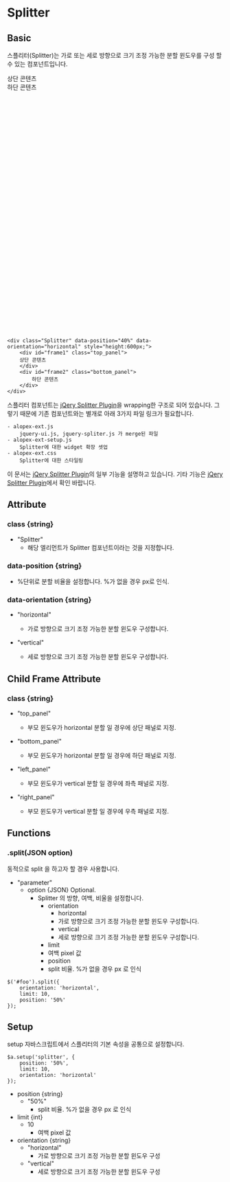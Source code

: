 
# Splitter

## Basic
스플리터(Splitter)는 가로 또는 세로 방향으로 크기 조정 가능한 분할 윈도우를 구성 할 수 있는 컴포넌트입니다.

<div class="Splitter" data-position="40%" data-orientation="horizontal" style="height:600px;">
	<div id="frame1" class="top_panel">
	상단 콘텐츠
	</div>	
	<div id="frame2" class="bottom_panel">
		하단 콘텐츠
	</div>
</div>

	
```
<div class="Splitter" data-position="40%" data-orientation="horizontal" style="height:600px;">
	<div id="frame1" class="top_panel">
	상단 콘텐츠
	</div>	
	<div id="frame2" class="bottom_panel">
		하단 콘텐츠
	</div>
</div>

```

스플리터 컴포넌트는 [jQery Splitter Plugin](https://github.com/jcubic/jquery.splitter)을 wrapping한 구조로 되어 있습니다. 그렇기 때문에 기존 컴포넌트와는 별개로 아래 3가지 파일 링크가 필요합니다.

	- alopex-ext.js
		jquery-ui.js, jquery-spliter.js 가 merge된 파일
	- alopex-ext-setup.js
		Splitter에 대한 widget 확장 셋업
	- alopex-ext.css
		Splitter에 대한 스타일링

이 문서는 [jQery Splitter Plugin](https://github.com/jcubic/jquery.splitter)의 일부 기능을 설명하고 있습니다. 기타 기능은 [jQery Splitter Plugin](https://github.com/jcubic/jquery.splitter)에서 확인 바랍니다.

## Attribute

### class {string}

- "Splitter"  
	- 해당 엘리먼트가 Splitter 컴포넌트이라는 것을 지정합니다.
	
	
### data-position {string}

- %단위로 분할 비율을 설정합니다. %가 없을 경우 px로 인식.
	
### data-orientation {string}

- "horizontal"  
	- 가로 방향으로 크기 조정 가능한 분할 윈도우 구성합니다.
	
- "vertical"  
	- 세로 방향으로 크기 조정 가능한 분할 윈도우 구성합니다.
	
## Child Frame Attribute

### class {string}

- "top_panel"  
	- 부모 윈도우가 horizontal 분할 일 경우에 상단 패널로 지정.
	
- "bottom_panel"  
	- 부모 윈도우가 horizontal 분할 일 경우에 하단 패널로 지정.
	
- "left_panel"  
	- 부모 윈도우가 vertical 분할 일 경우에 좌측 패널로 지정.
	
- "right_panel"  
	- 부모 윈도우가 vertical 분할 일 경우에 우측 패널로 지정.
	
## Functions

### .split(JSON option)
동적으로 split 을 하고자 할 경우 사용합니다.

- "parameter"
	- option {JSON} Optional.
		- Splitter 의 방향, 여백, 비울을 설정합니다.
		  - orientation
		    - horizontal
		     - 가로 방향으로 크기 조정 가능한 분할 윈도우 구성합니다.
		    - vertical
		     - 세로 방향으로 크기 조정 가능한 분할 윈도우 구성합니다.
		   - limit
		    - 여백 pixel 값
		   - position
		    - split 비율. %가 없을 경우 px 로 인식
		
```
$('#foo').split({
    orientation: 'horizontal',
    limit: 10,
    position: '50%'
});

```

## Setup
setup 자바스크립트에서 스플리터의 기본 속성을 공통으로 설정합니다. 

```
$a.setup('splitter', {
	position: '50%',
	limit: 10,
	orientation: 'horizontal'
});
```

- position {string}
	- "50%"
		- split 비율. %가 없을 경우 px 로 인식
- limit {int}
	- 10
		- 여백 pixel 값
- orientation {string}
	- "horizontal"
		- 가로 방향으로 크기 조정 가능한 분할 윈도우 구성
	- "vertical"
	    - 세로 방향으로 크기 조정 가능한 분할 윈도우 구성
